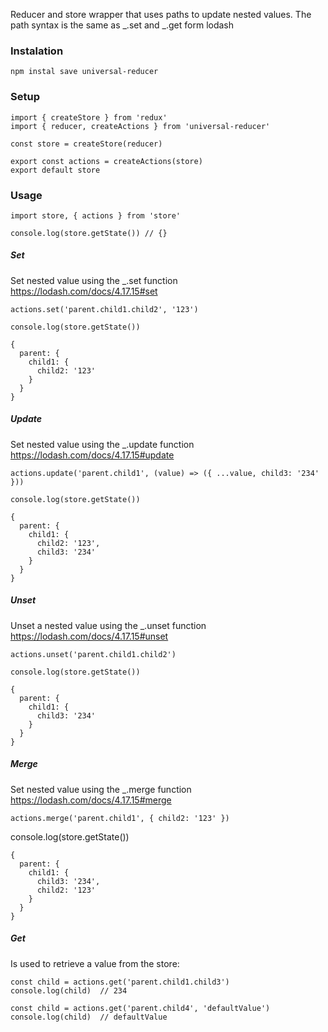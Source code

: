 Reducer and store wrapper that uses paths to update nested values. The path syntax is the same as  _.set and _.get form lodash

### Instalation
```
npm instal save universal-reducer
```
### Setup
```
import { createStore } from 'redux'
import { reducer, createActions } from 'universal-reducer'

const store = createStore(reducer)

export const actions = createActions(store)
export default store
```
### Usage
```
import store, { actions } from 'store'

console.log(store.getState()) // {}
```
##### Set
Set nested value using the _.set function
https://lodash.com/docs/4.17.15#set
```
actions.set('parent.child1.child2', '123')
```
```
console.log(store.getState())

{
  parent: {
    child1: {
      child2: '123'
    }
  }
}
```

##### Update
Set nested value using the _.update function
https://lodash.com/docs/4.17.15#update
```
actions.update('parent.child1', (value) => ({ ...value, child3: '234' }))
```
```
console.log(store.getState())

{
  parent: {
    child1: {
      child2: '123',
      child3: '234'
    }
  }
}
```
##### Unset
Unset a nested value using the _.unset function
https://lodash.com/docs/4.17.15#unset
```
actions.unset('parent.child1.child2')
```
```
console.log(store.getState())

{
  parent: {
    child1: {
      child3: '234'
    }
  }
}
```

##### Merge
Set nested value using the _.merge function
https://lodash.com/docs/4.17.15#merge
```
actions.merge('parent.child1', { child2: '123' })
```

console.log(store.getState())
```
{
  parent: {
    child1: {
      child3: '234',
      child2: '123'
    }
  }
}
```


##### Get
Is used to retrieve a value from the store:
```
const child = actions.get('parent.child1.child3')
console.log(child)  // 234
```
```
const child = actions.get('parent.child4', 'defaultValue')
console.log(child)  // defaultValue
```